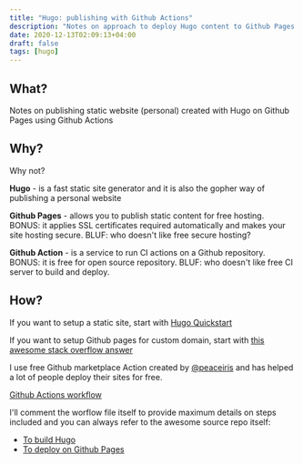 ```yaml
---
title: "Hugo: publishing with Github Actions"
description: "Notes on approach to deploy Hugo content to Github Pages using Github Actions"
date: 2020-12-13T02:09:13+04:00
draft: false
tags: [hugo]
---
```


## What?

Notes on publishing static website (personal) created with Hugo on
Github Pages using Github Actions

## Why?

Why not?

**Hugo** - is a fast static site generator and it is also the gopher way of 
publishing a personal website

**Github Pages** - allows you to publish static content for free hosting. BONUS: it 
applies SSL certificates required automatically and makes your site hosting 
secure. BLUF: who doesn't like free secure hosting?

**Github Action** - is a service to run CI actions on a Github repository.
BONUS: it is free for open source repository. BLUF: who doesn't like free CI 
server to build and deploy.

## How?

If you want to setup a static site, start with [Hugo Quickstart](https://gohugo.io/getting-started/quick-start/)

If you want to setup Github pages for custom domain, start with 
[this awesome stack overflow answer](https://stackoverflow.com/a/9123911/10046768)

I use free Github marketplace Action created by [@peaceiris](https://github.com/peaceiris) and has helped a lot of people deploy their sites for free.

[Github Actions workflow](https://github.com/hrmnjt/sttp/blob/master/.github/workflows/main.yml)

I'll comment the worflow file itself to provide maximum details on steps 
included and you can always refer to the awesome source repo itself:
- [To build Hugo](https://github.com/peaceiris/actions-hugo)
- [To deploy on Github Pages](https://github.com/peaceiris/actions-gh-pages)
